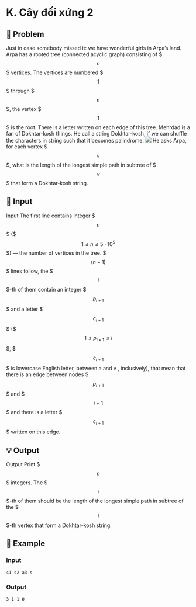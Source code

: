 # K. Cây đối xứng 2

## 📖 Problem

Just in case somebody missed it: we have wonderful girls in Arpa’s land.
Arpa has a rooted tree (connected acyclic graph) consisting of $$$n$$$ vertices. The vertices are numbered $$$1$$$ through $$$n$$$, the vertex $$$1$$$ is the root. There is a letter written on each edge of this tree. Mehrdad is a fan of
Dokhtar-kosh
things. He call a string Dokhtar-kosh, if we can shuffle the characters in string such that it becomes palindrome.
![](https://espresso.codeforces.com/a7c274b610a81b8f39b3c667a30d97554c35d2f9.png)
He asks Arpa, for each vertex $$$v$$$, what is the length of the longest simple path in subtree of $$$v$$$ that form a Dokhtar-kosh string.


## 🧩 Input

Input
The first line contains integer $$$n$$$ ($$$1 \leq n \leq 5 \cdot 10^5$$$) — the number of vertices in the tree.
$$$(n - 1)$$$ lines follow, the $$$i$$$-th of them contain an integer $$$p_{i+1}$$$ and a letter $$$c_{i+1}$$$ ($$$1 \leq p_{i+1} \leq i$$$, $$$c_{i+1}$$$ is lowercase English letter, between
a
and
v
, inclusively), that mean that there is an edge between nodes $$$p_{i+1}$$$ and $$$i+1$$$ and there is a letter $$$c_{i+1}$$$ written on this edge.


## 💡 Output

Output
Print $$$n$$$ integers. The $$$i$$$-th of them should be the length of the longest simple path in subtree of the $$$i$$$-th vertex that form a Dokhtar-kosh string.


## 🧠 Example

### Input

```text
41 s2 a3 s
```

### Output

```text
3 1 1 0
```


